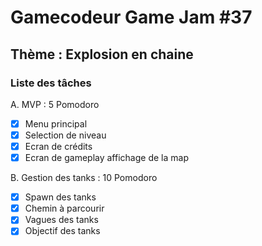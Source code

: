 # Gamecodeur Game Jam #37

## Thème : Explosion en chaine

### Liste des tâches

A. MVP : 5 Pomodoro

- [x] Menu principal
- [x] Selection de niveau
- [x] Ecran de crédits
- [x] Ecran de gameplay affichage de la map

B. Gestion des tanks : 10 Pomodoro

- [x] Spawn des tanks
- [x] Chemin à parcourir
- [x] Vagues des tanks
- [x] Objectif des tanks
